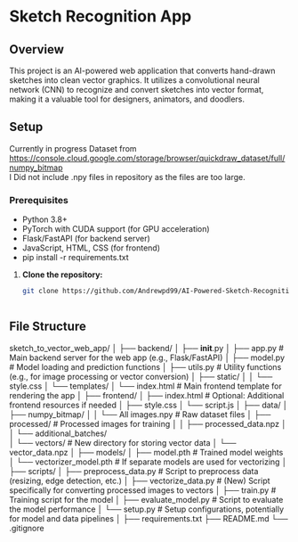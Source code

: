# Sketch Recognition App

## Overview
This project is an AI-powered web application that converts hand-drawn sketches into clean vector graphics. It utilizes a convolutional neural network (CNN) to recognize and convert sketches into vector format, making it a valuable tool for designers, animators, and doodlers.

## Setup
Currently in progress
Dataset from https://console.cloud.google.com/storage/browser/quickdraw_dataset/full/numpy_bitmap  
I Did not include .npy files in repository as the files are too large.

### Prerequisites
- Python 3.8+
- PyTorch with CUDA support (for GPU acceleration)
- Flask/FastAPI (for backend server)
- JavaScript, HTML, CSS (for frontend)
- pip install -r requirements.txt


1. **Clone the repository:**
   ```bash
   git clone https://github.com/Andrewpd99/AI-Powered-Sketch-Recognition-Web-App



## File Structure
sketch_to_vector_web_app/
│
├── backend/
│   ├── __init__.py
│   ├── app.py               # Main backend server for the web app (e.g., Flask/FastAPI)
│   ├── model.py             # Model loading and prediction functions
│   ├── utils.py             # Utility functions (e.g., for image processing or vector conversion)
│   ├── static/
│   │   └── style.css
│   └── templates/
│       └── index.html       # Main frontend template for rendering the app
│
├── frontend/
│   ├── index.html           # Optional: Additional frontend resources if needed
│   ├── style.css
│   └── script.js
│
├── data/
│   ├── numpy_bitmap/
│   │   └── All images.npy   # Raw dataset files
│   ├── processed/           # Processed images for training
│   │   ├── processed_data.npz
│   │   └── additional_batches/  
│   └── vectors/             # New directory for storing vector data
│       └── vector_data.npz
│
├── models/
│   ├── model.pth            # Trained model weights
│   └── vectorizer_model.pth # If separate models are used for vectorizing
│
├── scripts/
│   ├── preprocess_data.py   # Script to preprocess data (resizing, edge detection, etc.)
│   ├── vectorize_data.py    # (New) Script specifically for converting processed images to vectors
│   ├── train.py             # Training script for the model
│   ├── evaluate_model.py    # Script to evaluate the model performance
│   └── setup.py             # Setup configurations, potentially for model and data pipelines
│
├── requirements.txt
├── README.md
└── .gitignore


